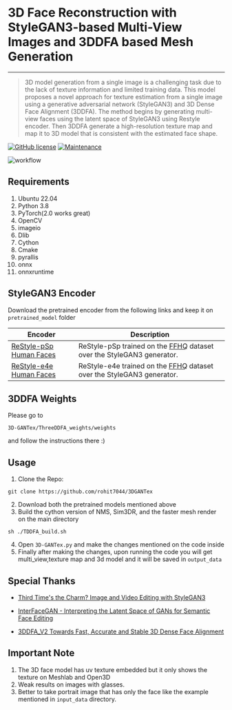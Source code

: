 # 3D Face Reconstruction with StyleGAN3-based Multi-View Images and 3DDFA based Mesh Generation

---
> 3D model generation from a single image is a challenging task due to the lack of
texture information and limited training data. This model proposes a novel approach
for texture estimation from a single image using a generative adversarial network
(StyleGAN3) and 3D Dense Face Alignment (3DDFA). 
The method begins by generating multi-view faces using the latent space of StyleGAN3 using Restyle encoder. 
Then 3DDFA generate a high-resolution texture map and map it to 3D model that is consistent with the estimated
face shape.

[![GitHub license](https://img.shields.io/github/license/rohit7044/3DGANTex)](https://github.com/rohit7044/3DGANTex/blob/main/LICENSE)
[![Maintenance](https://img.shields.io/badge/Maintained%3F-yes-green.svg)](https://github.com/rohit7044/3DGANTex/graphs/commit-activity)


![workflow](https://lucid.app/publicSegments/view/8ff49995-cb25-47ae-9dca-5aa88caee4a9/image.jpeg)

## Requirements
1. Ubuntu 22.04
2. Python 3.8
3. PyTorch(2.0 works great)
4. OpenCV
5. imageio
6. Dlib
7. Cython
8. Cmake
9. pyrallis
10. onnx
11. onnxruntime

## StyleGAN3 Encoder
Download the pretrained encoder from the following links and keep it on `pretrained_model` folder

| Encoder                     | Description                                                               |
|-----------------------------|---------------------------------------------------------------------------|
| [ReStyle-pSp Human Faces](https://drive.google.com/file/d/12WZi2a9ORVg-j6d9x4eF-CKpLaURC2W-/view?usp=sharing) | ReStyle-pSp trained on the [FFHQ](https://github.com/NVlabs/ffhq-dataset) dataset over the StyleGAN3 generator. |
| [ReStyle-e4e Human Faces](https://drive.google.com/file/d/1z_cB187QOc6aqVBdLvYvBjoc93-_EuRm/view) | ReStyle-e4e trained on the [FFHQ](https://github.com/NVlabs/ffhq-dataset) dataset over the StyleGAN3 generator. |

## 3DDFA Weights
Please go to 

~~~
3D-GANTex/ThreeDDFA_weights/weights
~~~
and follow the instructions there :)

## Usage
1. Clone the Repo:

~~~ 
git clone https://github.com/rohit7044/3DGANTex 
~~~
2. Download both the pretrained models mentioned above
3. Build the cython version of NMS, Sim3DR, and the faster mesh render on the main directory 
~~~
sh ./TDDFA_build.sh
~~~
4. Open `3D-GANTex.py` and make the changes mentioned on the code inside
5. Finally after making the changes, upon running the code you will get multi_view,texture map and 3d model and it will be saved in `output_data`

## Special Thanks
* [Third Time's the Charm? Image and Video Editing with StyleGAN3](https://github.com/yuval-alaluf/stylegan3-editing)

* [InterFaceGAN - Interpreting the Latent Space of GANs for Semantic Face Editing](https://github.com/genforce/interfacegan)

* [3DDFA_V2 Towards Fast, Accurate and Stable 3D Dense Face Alignment](https://github.com/cleardusk/3DDFA_V2)

## Important Note
1. The 3D face model has uv texture embedded but it only shows the texture on Meshlab and Open3D
2. Weak results on images with glasses.
3. Better to take portrait image that has only the face like the example mentioned in `input_data` directory.
